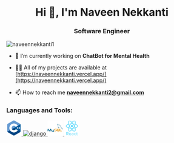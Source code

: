 <h1 align="center">Hi 👋, I'm Naveen Nekkanti</h1>
<h3 align="center">Software Engineer</h3>

<p align="left"> <img src="https://komarev.com/ghpvc/?username=naveennekkanti1&label=Profile%20views&color=0e75b6&style=flat" alt="naveennekkanti1" /> </p>

- 🔭 I’m currently working on **ChatBot for Mental Health**

- 👨‍💻 All of my projects are available at [https://naveennekkanti.vercel.app/](https://naveennekkanti.vercel.app/)

- 📫 How to reach me **naveennekkanti2@gmail.com**

<h3 align="left">Languages and Tools:</h3>
<p align="left"> <a href="https://www.w3schools.com/cpp/" target="_blank" rel="noreferrer"> <img src="https://raw.githubusercontent.com/devicons/devicon/master/icons/cplusplus/cplusplus-original.svg" alt="cplusplus" width="40" height="40"/> </a> <a href="https://www.djangoproject.com/" target="_blank" rel="noreferrer"> <img src="https://cdn.worldvectorlogo.com/logos/django.svg" alt="django" width="40" height="40"/> </a> <a href="https://www.mysql.com/" target="_blank" rel="noreferrer"> <img src="https://raw.githubusercontent.com/devicons/devicon/master/icons/mysql/mysql-original-wordmark.svg" alt="mysql" width="40" height="40"/> </a> <a href="https://reactjs.org/" target="_blank" rel="noreferrer"> <img src="https://raw.githubusercontent.com/devicons/devicon/master/icons/react/react-original-wordmark.svg" alt="react" width="40" height="40"/> </a> </p>
